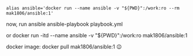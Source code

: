 ###
```
alias ansible='docker run --name ansible -v "${PWD}":/work:ro --rm mak1806/ansible:1'
```
now, run ansible ansible-playbook playbook.yml 

or docker run -itd --name ansible -v "${PWD}":/work:ro  mak1806/ansible:1

docker image: docker pull mak1806/ansible:1
😉
